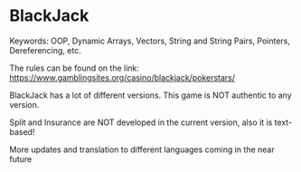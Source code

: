 # BlackJack
Keywords: OOP, Dynamic Arrays, Vectors, String and String Pairs, Pointers, Dereferencing, etc.

The rules can be found on the link: https://www.gamblingsites.org/casino/blackjack/pokerstars/

BlackJack has a lot of different versions. This game is NOT authentic to any version.

Split and Insurance are NOT developed in the current version, also it is text-based!

More updates and translation to different languages coming in the near future
